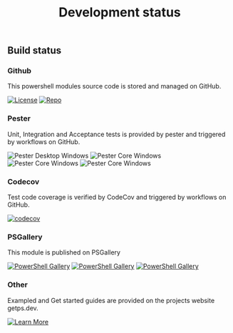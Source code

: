 ﻿---
id: devstatus
title: Development status
---

## Build status

### Github

This powershell modules source code is stored and managed on GitHub.

[![License](https://img.shields.io/github/license/hanpq/PS.Tools.Utility)](https://github.com/hanpq/PS.Tools.Utility/blob/main/LICENSE)
[![Repo](https://img.shields.io/badge/repo-PS.Tools.Utility-success?logo=github)](https://github.com/hanpq/PS.Tools.Utility)

### Pester

Unit, Integration and Acceptance tests is provided by pester and triggered by workflows on GitHub.

![Pester Desktop Windows](https://github.com/hanpq/PS.Tools.Utility/workflows/Pester%20Desktop%20Windows/badge.svg?branch=main)
![Pester Core Windows](https://github.com/hanpq/PS.Tools.Utility/workflows/Pester%20Core%20Windows/badge.svg?branch=main)
![Pester Core Windows](https://github.com/hanpq/PS.Tools.Utility/workflows/Pester%20Core%20MacOS/badge.svg?branch=main)
![Pester Core Windows](https://github.com/hanpq/PS.Tools.Utility/workflows/Pester%20Core%20Linux/badge.svg?branch=main)

### Codecov

Test code coverage is verified by CodeCov and triggered by workflows on GitHub.

[![codecov](https://codecov.io/gh/hanpq/PS.Tools.Utility/branch/main/graph/badge.svg)](https://codecov.io/gh/hanpq/PS.Tools.Utility)

### PSGallery

This module is published on PSGallery

[![PowerShell Gallery](https://img.shields.io/powershellgallery/v/PS.Tools.Utility?label=PSGallery)](https://www.powershellgallery.com/packages/PS.Tools.Utility)
[![PowerShell Gallery](https://img.shields.io/powershellgallery/dt/PS.Tools.Utility?label=PSGallery%20downloads)](https://www.powershellgallery.com/packages/PS.Tools.Utility)
[![PowerShell Gallery](https://img.shields.io/powershellgallery/p/PS.Tools.Utility)](https://www.powershellgallery.com/packages/PS.Tools.Utility)

### Other

Exampled and Get started guides are provided on the projects website getps.dev.

[![Learn More](https://img.shields.io/badge/Learn%20More-PS.Tools.Utility-success)](https://getps.dev/modules/PS.Tools.Utility/quickstart)
